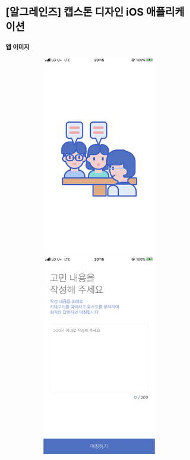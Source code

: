 # [알그레인즈] 캡스톤 디자인 iOS 애플리케이션
### 앱 이미지
<p align="center">
<img src="./images/launchScreen.png" width="300">
<img src="./images/고민작성.png" width="300">
</p>

